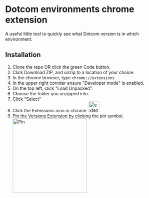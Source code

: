 # Dotcom environments chrome extension

A useful little tool to quickly see what Dotcom version is in which environment.

## Installation

1. Clone the repo OR click the green Code button.
2. Click Download ZIP, and unzip to a location of your choice.
3. In the chrome browser, type `chrome://extensions`
4. In the upper right cornder ensure "Developer mode" is enabled.
5. On the top left, click "Load Unpacked".
6. Choose the folder you unzipped into.
7. Click "Select"
8. Click the Extensions icon in chrome. <img width="34" alt="extensions icon" src="https://github.com/user-attachments/assets/72acf725-6565-47ea-828b-9c5419239dc8" />
9. Pin the Versions Extension by clicking the pin symbol.
   <img width="237" alt="Pin" src="https://github.com/user-attachments/assets/36c21ca8-2f28-45b2-946e-4a464c12f0c5" />
